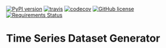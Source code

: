 [![PyPI version](https://badge.fury.io/py/time-series-dataset-generator.svg)](https://badge.fury.io/py/time-series-dataset-generator) [![travis](https://app.travis-ci.com/krypton-unite/time_series_dataset_generator.svg?branch=master)](https://app.travis-ci.com/github/krypton-unite/time_series_dataset_generator) [![codecov](https://codecov.io/gh/krypton-unite/time_series_dataset_generator/branch/master/graph/badge.svg)](https://codecov.io/gh/krypton-unite/time-series-dataset-generator) [![GitHub license](https://img.shields.io/github/license/krypton-unite/time_series_dataset_generator)](https://github.com/krypton-unite/time_series_dataset_generator) [![Requirements Status](https://requires.io/github/krypton-unite/time_series_dataset_generator/requirements.svg?branch=master)](https://requires.io/github/krypton-unite/time_series_dataset_generator/requirements/?branch=master)

# Time Series Dataset Generator